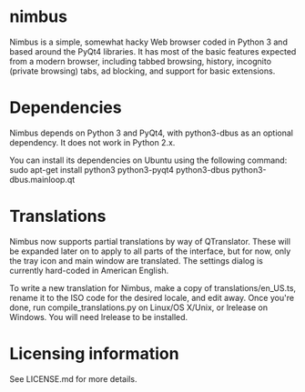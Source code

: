 nimbus
======

Nimbus is a simple, somewhat hacky Web browser coded in Python 3 and based
around the PyQt4 libraries. It has most of the basic features expected from a
modern browser, including tabbed browsing, history, incognito (private
browsing) tabs, ad blocking, and support for basic extensions.

Dependencies
======

Nimbus depends on Python 3 and PyQt4, with python3-dbus as an optional
dependency. It does not work in Python 2.x.

You can install its dependencies on Ubuntu using the following command:
    sudo apt-get install python3 python3-pyqt4 python3-dbus python3-dbus.mainloop.qt

Translations
======

Nimbus now supports partial translations by way of QTranslator. These will be
expanded later on to apply to all parts of the interface, but for now, only
the tray icon and main window are translated. The settings dialog is currently
hard-coded in American English.

To write a new translation for Nimbus, make a copy of translations/en_US.ts,
rename it to the ISO code for the desired locale, and edit away. Once you're
done, run compile_translations.py on Linux/OS X/Unix, or lrelease on Windows.
You will need lrelease to be installed.

Licensing information
======

See LICENSE.md for more details.
